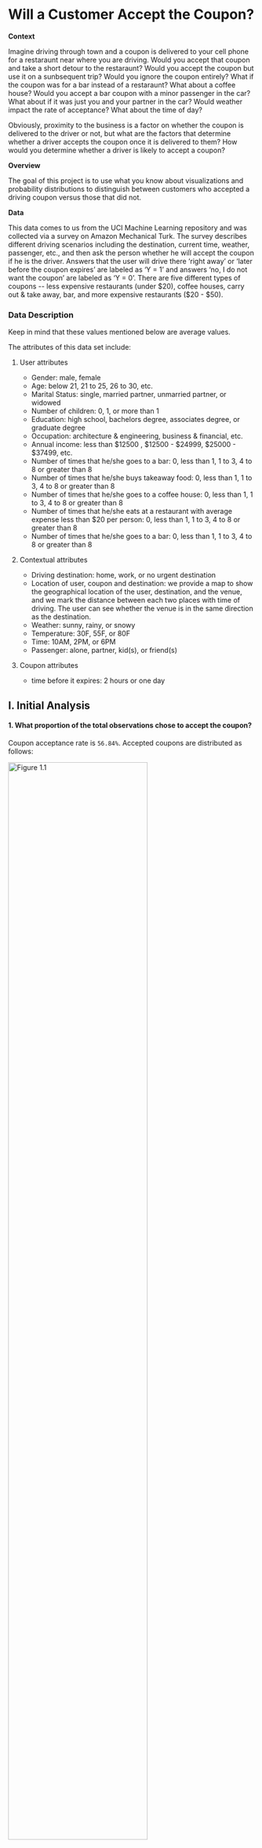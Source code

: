 # Will a Customer Accept the Coupon?

**Context**

Imagine driving through town and a coupon is delivered to your cell phone for a restaraunt near where you are driving. Would you accept that coupon and take a short detour to the restaraunt? Would you accept the coupon but use it on a sunbsequent trip? Would you ignore the coupon entirely? What if the coupon was for a bar instead of a restaraunt? What about a coffee house? Would you accept a bar coupon with a minor passenger in the car? What about if it was just you and your partner in the car? Would weather impact the rate of acceptance? What about the time of day?

Obviously, proximity to the business is a factor on whether the coupon is delivered to the driver or not, but what are the factors that determine whether a driver accepts the coupon once it is delivered to them? How would you determine whether a driver is likely to accept a coupon?

**Overview**

The goal of this project is to use what you know about visualizations and probability distributions to distinguish between customers who accepted a driving coupon versus those that did not.

**Data**

This data comes to us from the UCI Machine Learning repository and was collected via a survey on Amazon Mechanical Turk. The survey describes different driving scenarios including the destination, current time, weather, passenger, etc., and then ask the person whether he will accept the coupon if he is the driver. Answers that the user will drive there ‘right away’ or ‘later before the coupon expires’ are labeled as ‘Y = 1’ and answers ‘no, I do not want the coupon’ are labeled as ‘Y = 0’.  There are five different types of coupons -- less expensive restaurants (under $20), coffee houses, carry out & take away, bar, and more expensive restaurants ($20 - $50).

### Data Description
Keep in mind that these values mentioned below are average values.

The attributes of this data set include:
1. User attributes
    -  Gender: male, female
    -  Age: below 21, 21 to 25, 26 to 30, etc.
    -  Marital Status: single, married partner, unmarried partner, or widowed
    -  Number of children: 0, 1, or more than 1
    -  Education: high school, bachelors degree, associates degree, or graduate degree
    -  Occupation: architecture & engineering, business & financial, etc.
    -  Annual income: less than $12500 , $12500 - $24999, $25000 - $37499, etc.
    -  Number of times that he/she goes to a bar: 0, less than 1, 1 to 3, 4 to 8 or greater than 8
    -  Number of times that he/she buys takeaway food: 0, less than 1, 1 to 3, 4 to 8 or greater
       than 8
    -  Number of times that he/she goes to a coffee house: 0, less than 1, 1 to 3, 4 to 8 or
       greater than 8
    -  Number of times that he/she eats at a restaurant with average expense less than $20 per
       person: 0, less than 1, 1 to 3, 4 to 8 or greater than 8
    -  Number of times that he/she goes to a bar: 0, less than 1, 1 to 3, 4 to 8 or greater than 8
   
2. Contextual attributes
    - Driving destination: home, work, or no urgent destination
    - Location of user, coupon and destination: we provide a map to show the geographical
      location of the user, destination, and the venue, and we mark the distance between each
      two places with time of driving. The user can see whether the venue is in the same
      direction as the destination.
    - Weather: sunny, rainy, or snowy
    - Temperature: 30F, 55F, or 80F
    - Time: 10AM, 2PM, or 6PM
    - Passenger: alone, partner, kid(s), or friend(s)

3. Coupon attributes
    - time before it expires: 2 hours or one day

## I. Initial Analysis

#### 1. What proportion of the total observations chose to accept the coupon?

Coupon acceptance rate is `56.84%`. Accepted coupons are distributed as follows:

<img src="images/plot1_1.png" alt="Figure 1.1" width="75%">


Given the fact that *Coffee House* coupons are the best performers, I will be analyzing them. 
But let's first analyze *Bar* coupons and see if their performance can be improved. 

## II. Bar coupons analysis

#### 1. What proportion of bar coupons were accepted?

Accepted Bar coupons represent `11.5%` of accepted coupons and `6.5%` of total coupons (accepted or not).

<img src="images/plot2_1.png" alt="Figure 2.1">

#### 2. Identifying behaviour around bar attendance

**2.1 Scoring System**

To better analyze the behaviour, a scoring system was created based on the following criteria:


| Attendance (per month) | Score Value |
|------------------------|-------------|
| never                  | 0           |
| less than 1            | 1           |
| between 1 and 3        | 2           |
| between 4 and 8        | 6           |
| more than 8            | 9           |

**2.2 Behaviour Analysis**

Bar coupon acceptance is heavily driven by drivers habits.
The following graph shows how people who score up to a `2` are most likely to accept a coupon.
Chances of accepting a coupon drop if the scores is higher.
Most coupons are rejected by people that never go to bars (which makes perfect sense).
Seems like the sweet spot is the score between **1 and 2**

<img src="images/plot7_2.png" alt="Figure 2.2" width="75%">

$\color{green}{Hypothesis}$`Bar coupon acceptance is driven by people that go to bars up to 3 times per month.` 

**2.3 Looking deeper into the Hypothesis**

Created two audiences (Low and High Frequency) based on bar attendance. The definitions are as follows:

- *<font color=gray>Low frequency Audience:</font> those who went to a bar 3 or fewer times a month*
- *<font color=gray>High frequency Audience:</font> those who went to a bar more than 3 times a month*

When looking at the accepted coupons of these two audiences,
it's clear that most of the coupons are coming from the *Low frequency Audience*. Which is consistent with the hypothesis.

<img src="images/plot3_1.png" alt="Figure 2.3">

**2.4 Final thoughts on Bar Coupons**

$\color{red}{Conclusion}$
**Offer less coupons to people that never go to bars and more to people that go up to 3 times per month.**

## III. Coffee House coupons analysis

#### 1. What proportion of coffee house coupons were accepted?

Accepted Coffee coupons represent `27.7%` of accepted coupons and `15.7%` of total coupons (accepted or not).

<img src="images/plot8_1.png" alt="Figure 3.1">

#### 2. Identifying passenger profiles around coffee house attendance

Some behavioural analysis showed some good insights around coffee house attendance on accepted coupons.  

**2.2 Accepted Coffee Coupons, passenger types, and time of day**

<img src="images/plot8_2_1.png" width="75%">

$\color{orange}{Analysis}$ Behaviour differs depending on their companionship.
Alone people likes to grab coffee either very early (7am) or quite late (6pm) and skip lunchtime (2pm).
People hanging out with friends mostly grab coffee around lunchtime (2pm).
Both profiles are the most likely to accept a coupon when compared to people accompanied by a partner or kid(s)


**2.3 Accepted Coffee Coupons, passenger types, and attendance frequency**

**2.3.1 Scoring System**

To better analyze attendance behaviour, a scoring system was created based on the following criteria:

| Attendance (per month) | Score Value |
|------------------------|-------------|
| never                  | 0           |
| less than 1            | 1           |
| between 1 and 3        | 2           |
| between 4 and 8        | 6           |
| more than 8            | 9           |

**2.3.2 Analyzing results**

Given the scoring system above, the analysis reports the following findings:

<img src="images/plot8_2_2.png">

$\color{orange}{Analysis}$ Behaviour is consistent among all 4 passenger profiles.
Scores of 1, 2, and 6 are in the top 3 performers across the board. A score of 2 is top 1 in 3 out of 4 profiles

$\color{green}{Hypothesis}$`Attendance frequency is driving coupon acceptance
(Most likely a score of 2)`

**2.3.3 Looking deeper into the Hypothesis**

When looking at accepted coupons based on coffee house attendance frequency,
people with a score of `2` have a good chance of accepting the coupon.
But also scores of `6` are also looking good when compared to the rejected coupon behaviour.

<img src="images/plot8_3.png" width="50%">

Investigating further, people with scores of 2 and 6 represent `53.2%` of all coffee accepted coupons.

<img src="images/plot8_4_2.png">

The hypothesis was in the right track but when comparing with the rejected coupons, was able to identify
that scores of 6 were also performing good. Scores of `1` where also investigated but turn out to have a
`51.8%` rejection rate. As it's shown below, scores of `2-6` represent `66.1%` of all accepted coffee coupons.

<img src="images/plot8_4_1.png">

**2.4 Final thoughts on Coffee Coupons**

$\color{red}{Conclusion}$
**Offer less coupons to people that never go to coffee houses and more to people that go up to 8 times per month.**
